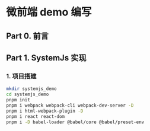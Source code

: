 # 微前端 demo 编写

## Part 0. 前言


## Part 1. SystemJs 实现
### 1. 项目搭建

```bash
mkdir systemjs_demo
cd systemjs_demo
pnpm init
pnpm i webpack webpack-cli webpack-dev-server -D
pnpm i html-webpack-plugin -D
pnpm i react react-dom
pnpm i -D babel-loader @babel/core @babel/preset-env
```

